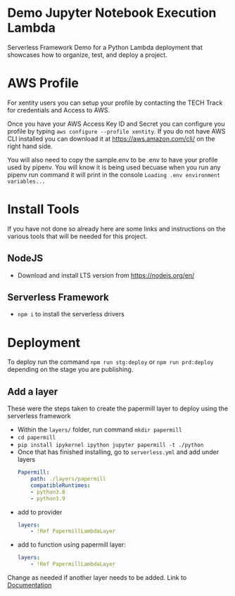 # Demo Jupyter Notebook Execution Lambda
Serverless Framework Demo for a Python Lambda deployment that showcases how to organize, test, and deploy a project.

# AWS Profile
For xentity users you can setup your profile by contacting the TECH Track for credentials and Access to AWS.

Once you have your AWS Access Key ID and Secret you can configure you profile by typing `aws configure --profile xentity`. If you do not have AWS CLI installed you can download it at https://aws.amazon.com/cli/ on the right hand side.

You will also need to copy the sample.env to be .env to have your profile used by pipenv. You will know it is being used becuase when you run any pipenv run command it will print in the console `Loading .env environment variables...`

# Install Tools
If you have not done so already here are some links and instructions on the various tools that will be needed for this project.

## NodeJS
- Download and install LTS version from https://nodejs.org/en/

## Serverless Framework
- `npm i` to install the serverless drivers

# Deployment
To deploy run the command `npm run stg:deploy` or `npm run prd:deploy` depending on the stage you are publishing.

## Add a layer

These were the steps taken to create the papermill layer to deploy using the serverless framework

- Within the `layers/` folder, run command `mkdir papermill`
- `cd papermill`
- `pip install ipykernel ipython jupyter papermill -t ./python`
-  Once that has finished installing, go to `serverless.yml` and add under layers
    ```yml
    Papermill:
        path: ./layers/papermill
        compatibleRuntimes:
        - python3.8
        - python3.9
    ```
- add to provider
    ```yml
    layers:
        - !Ref PapermillLambdaLayer
    ```
- add to function using papermill layer:
    ```yml
    layers:
        - !Ref PapermillLambdaLayer
    ```
Change as needed if another layer needs to be added. Link to [Documentation](https://www.serverless.com/framework/docs/providers/aws/guide/layers)
